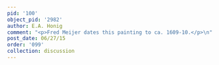 ```yaml
---
pid: '100'
object_pid: '2982'
author: E.A. Honig
comment: "<p>Fred Meijer dates this painting to ca. 1609-10.</p>\n"
post_date: 06/27/15
order: '099'
collection: discussion
---
```

